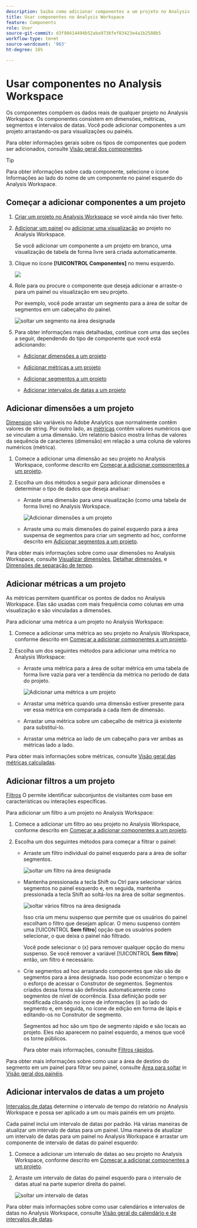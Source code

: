 ```yaml
---
description: Saiba como adicionar componentes a um projeto no Analysis Workspace
title: Usar componentes no Analysis Workspace
feature: Components
role: User
source-git-commit: d3f90414494b52aba9736fef83423e4a1b2508b5
workflow-type: tm+mt
source-wordcount: '963'
ht-degree: 16%

---
```


# Usar componentes no Analysis Workspace

Os componentes compõem os dados reais de qualquer projeto no Analysis Workspace. Os componentes consistem em dimensões, métricas, segmentos e intervalos de datas. Você pode adicionar componentes a um projeto arrastando-os para visualizações ou painéis.

Para obter informações gerais sobre os tipos de componentes que podem ser adicionados, consulte [Visão geral dos componentes](/help/components/overview.md).

>[!TIP]
>
>Para obter informações sobre cada componente, selecione o ícone Informações ao lado do nome de um componente no painel esquerdo do Analysis Workspace.

## Começar a adicionar componentes a um projeto

1. [Criar um projeto no Analysis Workspace](/help/analysis-workspace/build-workspace-project/create-projects.md) se você ainda não tiver feito.

1. [Adicionar um painel](/help/analysis-workspace/c-panels/panels.md) ou [adicionar uma visualização](/help/analysis-workspace/visualizations/freeform-analysis-visualizations.md#add-visualizations-to-a-panel) ao projeto no Analysis Workspace.

   Se você adicionar um componente a um projeto em branco, uma visualização de tabela de forma livre será criada automaticamente.

1. Clique no ícone **[!UICONTROL Componentes]** no menu esquerdo.

   ![](assets/build-components.png)

1. Role para ou procure o componente que deseja adicionar e arraste-o para um painel ou visualização em seu projeto.

   Por exemplo, você pode arrastar um segmento para a área de soltar de segmentos em um cabeçalho do painel.

   ![soltar um segmento na área designada](assets/filter-dropzone.png)

1. Para obter informações mais detalhadas, continue com uma das seções a seguir, dependendo do tipo de componente que você está adicionando:

   * [Adicionar dimensões a um projeto](#add-dimensions-to-a-project)

   * [Adicionar métricas a um projeto](#add-metrics-to-a-project)

   * [Adicionar segmentos a um projeto](#add-segments-to-a-project)

   * [Adicionar intervalos de datas a um projeto](#add-date-ranges-to-a-project)

## Adicionar dimensões a um projeto

[Dimension](/help/components/dimensions/overview.md) são variáveis no Adobe Analytics que normalmente contêm valores de string. Por outro lado, as [métricas](/help/components/calc-metrics/calc-metr-overview.md) contêm valores numéricos que se vinculam a uma dimensão. Um relatório básico mostra linhas de valores da sequência de caracteres (dimensão) em relação a uma coluna de valores numéricos (métrica).

1. Comece a adicionar uma dimensão ao seu projeto no Analysis Workspace, conforme descrito em [Começar a adicionar componentes a um projeto](#begin-adding-components-to-a-project).

1. Escolha um dos métodos a seguir para adicionar dimensões e determinar o tipo de dados que deseja analisar:

   * Arraste uma dimensão para uma visualização (como uma tabela de forma livre) no Analysis Workspace.

     ![Adicionar dimensões a um projeto](assets/add-dimensions.png)

   * Arraste uma ou mais dimensões do painel esquerdo para a área suspensa de segmentos para criar um segmento ad hoc, conforme descrito em [Adicionar segmentos a um projeto](#add-segments-to-a-project).

Para obter mais informações sobre como usar dimensões no Analysis Workspace, consulte [Visualizar dimensões](/help/components/dimensions/view-dimensions.md), [Detalhar dimensões](/help/components/dimensions/t-breakdown-fa.md), e [Dimensões de separação de tempo](/help/components/dimensions/time-parting-dimensions.md).

## Adicionar métricas a um projeto

As métricas permitem quantificar os pontos de dados no Analysis Workspace. Elas são usadas com mais frequência como colunas em uma visualização e são vinculadas a dimensões.

Para adicionar uma métrica a um projeto no Analysis Workspace:

1. Comece a adicionar uma métrica ao seu projeto no Analysis Workspace, conforme descrito em [Começar a adicionar componentes a um projeto](#begin-adding-components-to-a-project).

1. Escolha um dos seguintes métodos para adicionar uma métrica no Analysis Workspace:

   * Arraste uma métrica para a área de soltar métrica em uma tabela de forma livre vazia para ver a tendência da métrica no período de data do projeto.

     ![Adicionar uma métrica a um projeto](assets/add-metrics.png)

   * Arrastar uma métrica quando uma dimensão estiver presente para ver essa métrica em comparada a cada item de dimensão.

   * Arrastar uma métrica sobre um cabeçalho de métrica já existente para substituí-lo.

   * Arrastar uma métrica ao lado de um cabeçalho para ver ambas as métricas lado a lado.

Para obter mais informações sobre métricas, consulte [Visão geral das métricas calculadas](/help/components/calc-metrics/calc-metr-overview.md).

## Adicionar filtros a um projeto

[Filtros](/help/components/filters/filters-overview.md) O permite identificar subconjuntos de visitantes com base em características ou interações específicas.

Para adicionar um filtro a um projeto no Analysis Workspace:

1. Comece a adicionar um filtro ao seu projeto no Analysis Workspace, conforme descrito em [Começar a adicionar componentes a um projeto](#begin-adding-components-to-a-project).

1. Escolha um dos seguintes métodos para começar a filtrar o painel:

   * Arraste um filtro individual do painel esquerdo para a área de soltar segmentos.

     ![soltar um filtro na área designada](assets/filter-dropzone.png)

   * Mantenha pressionada a tecla Shift ou Ctrl para selecionar vários segmentos no painel esquerdo e, em seguida, mantenha pressionada a tecla Shift ao soltá-los na área de soltar segmentos.

     ![soltar vários filtros na área designada](assets/filter-dropzone-multiple.png)

     Isso cria um menu suspenso que permite que os usuários do painel escolham o filtro que desejam aplicar. O menu suspenso contém uma [!UICONTROL **Sem filtro**] opção que os usuários podem selecionar, o que deixa o painel não filtrado.

     Você pode selecionar o (x) para remover qualquer opção do menu suspenso. Se você remover a variável [!UICONTROL **Sem filtro**] então, um filtro é necessário.

   * Crie segmentos ad hoc arrastando componentes que não são de segmentos para a área designada. Isso pode economizar o tempo e o esforço de acessar o Construtor de segmentos. Segmentos criados dessa forma são definidos automaticamente como segmentos de nível de ocorrência. Essa definição pode ser modificada clicando no ícone de informações (i) ao lado do segmento e, em seguida, no ícone de edição em forma de lápis e editando-os no Construtor de segmento.

     Segmentos ad hoc são um tipo de segmento rápido e são locais ao projeto. Eles não aparecem no painel esquerdo, a menos que você os torne públicos.

     Para obter mais informações, consulte [Filtros rápidos](/help/components/filters/quick-filters.md).

Para obter mais informações sobre como usar a área de destino do segmento em um painel para filtrar seu painel, consulte [Área para soltar](/help/analysis-workspace/c-panels/panels.md#drop-zone) in [Visão geral dos painéis](/help/analysis-workspace/c-panels/panels.md).

## Adicionar intervalos de datas a um projeto

[Intervalos de datas](/help/components/date-ranges/custom-date-ranges.md) determine o intervalo de tempo do relatório no Analysis Workspace e possa ser aplicado a um ou mais painéis em um projeto.

Cada painel inclui um intervalo de datas por padrão. Há várias maneiras de atualizar um intervalo de datas para um painel. Uma maneira de atualizar um intervalo de datas para um painel no Analysis Workspace é arrastar um componente de intervalo de datas do painel esquerdo:

1. Comece a adicionar um intervalo de datas ao seu projeto no Analysis Workspace, conforme descrito em [Começar a adicionar componentes a um projeto](#begin-adding-components-to-a-project).

1. Arraste um intervalo de datas do painel esquerdo para o intervalo de datas atual na parte superior direita do painel.

   ![soltar um intervalo de datas](assets/daterange-drop.png)

Para obter mais informações sobre como usar calendários e intervalos de datas no Analysis Workspace, consulte [Visão geral do calendário e de intervalos de datas](/help/components/date-ranges/custom-date-ranges.md).
